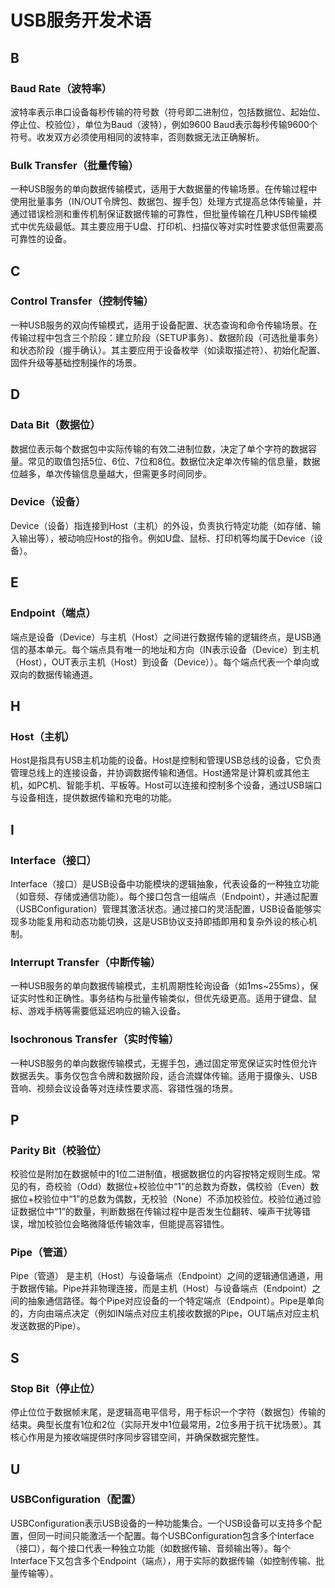 # USB服务开发术语

<!--Kit: Basic Services Kit-->
<!--Subsystem: USB-->
<!--Owner: @hwymlgitcode-->
<!--SE: @w00373942-->
<!--TSE: @dong-dongzhen-->

## B

### Baud Rate（波特率）

波特率表示串口设备每秒传输的符号数（符号即二进制位，包括数据位、起始位、停止位、校验位），单位为Baud（波特），例如9600 Baud表示每秒传输9600个符号。收发双方必须使用相同的波特率，否则数据无法正确解析。

### Bulk Transfer（批量传输）

一种USB服务的单向数据传输模式，适用于大数据量的传输场景。在传输过程中使用批量事务（IN/OUT令牌包、数据包、握手包）处理方式提高总体传输量，并通过错误检测和重传机制保证数据传输的可靠性，但批量传输在几种USB传输模式中优先级最低。其主要应用于U盘、打印机、扫描仪等对实时性要求低但需要高可靠性的设备。

## C

### Control Transfer（控制传输）

一种USB服务的双向传输模式，适用于设备配置、状态查询和命令传输场景。在传输过程中包含三个阶段：建立阶段（SETUP事务）、数据阶段（可选批量事务）和状态阶段（握手确认）。其主要应用于设备枚举（如读取描述符）、初始化配置、固件升级等基础控制操作的场景。

## D

### Data Bit（数据位）

数据位表示每个数据包中实际传输的有效二进制位数，决定了单个字符的数据容量。常见的取值包括5位、6位、7位和8位。数据位决定单次传输的信息量，数据位越多，单次传输信息量越大，但需更多时间同步。

### Device（设备）

Device（设备）指连接到Host（主机）的外设，负责执行特定功能（如存储、输入输出等），被动响应Host的指令。例如U盘、鼠标、打印机等均属于Device（设备）。

## E

### Endpoint（端点）

端点是设备（Device）与主机（Host）之间进行数据传输的逻辑终点，是USB通信的基本单元。每个端点具有唯一的地址和方向（IN表示设备（Device）到主机（Host），OUT表示主机（Host）到设备（Device））。每个端点代表一个单向或双向的数据传输通道。

## H

### Host（主机）

Host是指具有USB主机功能的设备。Host是控制和管理USB总线的设备，它负责管理总线上的连接设备，并协调数据传输和通信。Host通常是计算机或其他主机，如PC机、智能手机、平板等。Host可以连接和控制多个设备，通过USB端口与设备相连，提供数据传输和充电的功能。

## I

### Interface（接口）

Interface（接口）是USB设备中功能模块的逻辑抽象，代表设备的一种独立功能（如音频、存储或通信功能）。每个接口包含一组端点（Endpoint），并通过配置（USBConfiguration）管理其激活状态。通过接口的灵活配置，USB设备能够实现多功能复用和动态功能切换，这是USB协议支持即插即用和复杂外设的核心机制。

### Interrupt Transfer（中断传输）

一种USB服务的单向数据传输模式，主机周期性轮询设备（如1ms~255ms），保证实时性和正确性。事务结构与批量传输类似，但优先级更高。适用于键盘、鼠标、游戏手柄等需要低延迟响应的输入设备。

### Isochronous Transfer（实时传输）

一种USB服务的单向数据传输模式，无握手包，通过固定带宽保证实时性但允许数据丢失。事务仅包含令牌和数据阶段，适合流媒体传输。适用于摄像头、USB音响、视频会议设备等对连续性要求高、容错性强的场景。

## P

### Parity Bit（校验位）

校验位是附加在数据帧中的1位二进制值，根据数据位的内容按特定规则生成。常见的有，奇校验（Odd）数据位+校验位中“1”的总数为奇数，偶校验（Even）数据位+校验位中“1”的总数为偶数，无校验（None）不添加校验位。校验位通过验证数据位中“1”的数量，判断数据在传输过程中是否发生位翻转、噪声干扰等错误，增加校验位会略微降低传输效率，但能提高容错性。

### Pipe（管道）

Pipe（管道） 是主机（Host）与设备端点（Endpoint）之间的逻辑通信通道，用于数据传输。Pipe并非物理连接，而是主机（Host）与设备端点（Endpoint）之间的抽象通信路径。每个Pipe对应设备的一个特定端点（Endpoint）。Pipe是单向的，方向由端点决定（例如IN端点对应主机接收数据的Pipe，OUT端点对应主机发送数据的Pipe）。
  
## S

### Stop Bit（停止位）

停止位位于数据帧末尾，是逻辑高电平信号，用于标识一个字符（数据包）传输的结束。典型长度有1位和2位（实际开发中1位最常用，2位多用于抗干扰场景）。其核心作用是为接收端提供时序同步容错空间，并确保数据完整性。

## U

### USBConfiguration（配置）

USBConfiguration表示USB设备的一种功能集合。一个USB设备可以支持多个配置，但同一时间只能激活一个配置。每个USBConfiguration包含多个Interface（接口），每个接口代表一种独立功能（如数据传输、音频输出等）。每个Interface下又包含多个Endpoint（端点），用于实际的数据传输（如控制传输、批量传输等）。
